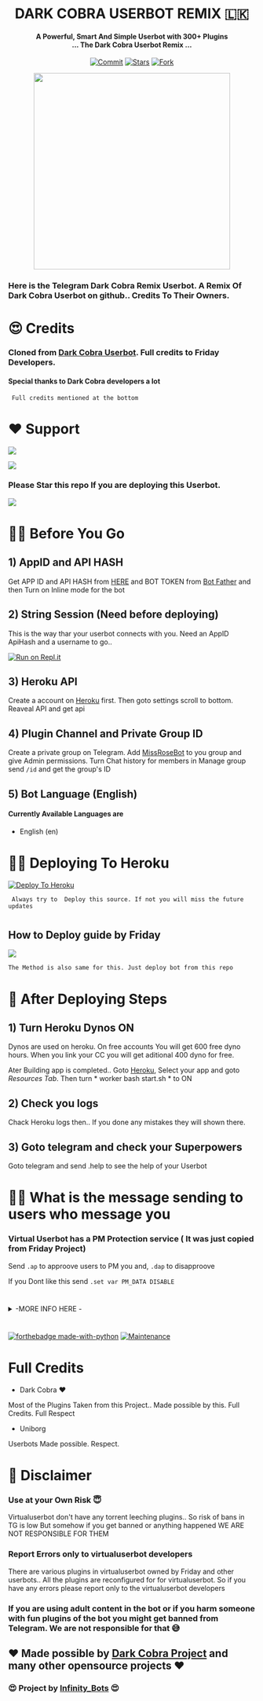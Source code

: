 


<h1 align="center"><b> DARK COBRA USERBOT REMIX 🇱🇰  </b></h1>
<h4 align="center">A Powerful, Smart And Simple Userbot with 300+ Plugins <br> ... The Dark Cobra Userbot Remix ...</h4>

<p align="center">
    <a href="https://github.com/ImJanindu/DarkCobraUserBot/commits/master"><img src="https://img.shields.io/github/last-commit/ImJanindu/DarkCobraUserBot/master?label=Last%20Commit&style=flat-square&logo=github&color=F10070" alt="Commit" /></a>
    <a href="https://github.com/ImJanindu/DarkCobraUserBot/stargazers"><img src="https://img.shields.io/github/stars/ImJanindu/DarkCobraUserBot?label=Stars&style=flat-square&logo=github&color=F10070" alt="Stars" /></a>
    <a href="https://github.com/ImJanindu/DarkCobraUserBot/network/members"><img src="https://img.shields.io/github/forks/ImJanindu/DarkCobraUserBot?label=Fork&style=flat-square&logo=github&color=F10070" alt="Fork" /></a>
</p>

<p align="center"><a href="https://t.me/Infinity_Bots"><img src="https://telegra.ph/file/3c577341c45ea55a790b5.jpg" width="400"></a></p> 


### Here is the Telegram Dark Cobra Remix Userbot. A Remix Of Dark Cobra Userbot on github.. Credits To Their Owners.

# 😍 Credits
### Cloned from [Dark Cobra Userbot](github.com/dark-cobra/dakcobra). Full credits to Friday Developers. 
#### Special thanks to Dark Cobra developers a lot

``` Full credits mentioned at the bottom```
# 
# ❤️ Support

<a href="https://t.me/Infinity_Bots"><img src="https://img.shields.io/badge/Join-Telegram%20Channel-red.svg?logo=Telegram"></a>

<a href="https://t.me/infinityje"><img src="https://img.shields.io/badge/Join-Telegram%20Group-blue.svg?logo=telegram"></a>

### Please Star this repo If you are deploying this Userbot.

<p align="left">
  
  <a href="https://github.com/inukaasith/virtualuserbot">
    <img src="https://img.shields.io/github/stars/ImJanindu/DarkCobraUserBot?style=social">
  </a>
</p>


# 🕵️‍♀️ Before You Go 



## 1)   AppID and API HASH

Get APP ID and API HASH from [HERE](https://my.telegram.org) and BOT TOKEN from [Bot Father](https://t.me/botfather) and then Turn on Inline mode for the bot

## 2)   String Session (Need before deploying)
This is the way thar your userbot connects with you. Need an AppID ApiHash and a username to go..

[![Run on Repl.it](https://repl.it/badge/github/STARKGANG/friday)](https://repl.it/@Danish00/DarkCobra#main.py)



## 3)   Heroku API

Create a account on [Heroku](dashboad.heroku.com) first. Then goto settings scroll to bottom. Reaveal API and get api

## 4)   Plugin Channel and Private Group ID

Create a private group on Telegram.
Add [MissRoseBot](t.me/missrosebot) to you group and give Admin permissions.
Turn Chat history for members in Manage group
send ```/id``` and get the group's ID

## 5)  Bot Language  (English)

#### Currently Available Languages are
- English (en)


# 



# 🏃‍♂️ Deploying To Heroku

[![Deploy To Heroku](https://www.herokucdn.com/deploy/button.svg)](https://heroku.com/deploy?template=https://github.com/ImJanindu/DarkCobraUserBot)

``` Always try to  Deploy this source. If not you will miss the future updates```

# 
 


## How to Deploy guide by Friday

<a href="https://youtu.be/xfHcm_e92eQ"><img src="https://img.shields.io/badge/How%20To-Deploy-red.svg?logo=Youtube"></a>

``` The Method is also same for this. Just deploy bot from this repo ```


# 
 

#  🤴 After Deploying Steps

## 1) Turn Heroku Dynos ON
Dynos are used on heroku. On free accounts You will get 600 free dyno hours. When you link your CC you will get aditional 400 dyno for free.

Ater Building app is completed.. Goto [Heroku](dashboad.heroku.com), Select your app and goto *Resources Tab*.
Then turn  * worker bash start.sh * to ON

## 2) Check you logs
Chack Heroku logs then.. If you done any mistakes they will shown there.

## 3) Goto telegram and check your Superpowers
Goto telegram and send .help to see the help of your Userbot

#


# 🦹‍♀️ What is the message sending to users who message you

### Virtual Userbot has a PM Protection service ( It was just copied from Friday Project)

Send ```.ap``` to approove users to PM you 
and, ```.dap``` to disapproove 

If you Dont like this send ```.set var PM_DATA DISABLE```


# 
<details>
<summary>-MORE INFO HERE -</summary>

# String Session (Hard Way)

## [Using the Bot](https://t.me/stringsessionbot) (Not Recommended)
[![Use Our Bot](https://img.shields.io/badge/StringSessionGenerator-Use%20Bot-brightgreen)](https://t.me/stringsessionbot)
Simply clone the repository and run the main file:
```sh
# Install Git First.
git clone https://github.com/ImJanindu/DarkCobraUserBot
# Open Git Cloned File
cd Userbot
# Config Virtual Env
virtualenv -p /usr/bin/python3 venv
. ./venv/bin/activate
# Install All Requirements 
pip install -r requirements.txt
# Create local_config.py with variables as given below
# Start Bot
python3 -m userbot
```

# An example local_config.py file could be:
```
Not All of the variables are mandatory
The Userbot should work by setting only the first two variables
from heroku_config import Var

class Development(Var):
APP_ID = 6543
API_HASH = "eb06d4abfb49dc3eeb1aeb98ae0f581e"

```
# Mandatory Vars
```
[+] Only two of the environment variables are mandatory.

[+] This is because of telethon.errors.rpc_error_list.ApiIdPublishedFloodError

    [-] APP_ID:   You can get this value from https://my.telegram.org
    [-] API_HASH :   You can get this value from https://my.telegram.org
    
[+] The virtualUserbot will not work without setting the mandatory vars.
```

# Licence
[![GNU GPLv3 Image](https://www.gnu.org/graphics/gplv3-127x51.png)](http://www.gnu.org/licenses/gpl-3.0.en.html)  

VirtualUserbot is Free Software: You can use, study share and improve it at your
will. Specifically you can redistribute and/or modify it under the terms of the
[GNU General Public License](https://www.gnu.org/licenses/gpl.html) as
published by the Free Software Foundation, either version 3 of the License, or
(at your option) any later version. 
</details>

# 
 
# 
[![forthebadge made-with-python](http://ForTheBadge.com/images/badges/made-with-python.svg)](https://www.python.org/)
[![Maintenance](https://img.shields.io/badge/Maintained%3F-yes-green.svg)](https://github.com/ImJanindu/DarkCobraUserBot/graphs/commit-activity)

# Full Credits

- Dark Cobra ❤️

Most of the Plugins Taken from this Project.. Made possible by this. Full Credits. Full Respect

- Uniborg

Userbots Made possible. Respect.

# 🧐 Disclaimer 

### Use at your Own Risk 😇
Virtualuserbot don't have any torrent leeching plugins.. So risk of bans in TG is low
But somehow if you get banned or anything happened WE ARE NOT RESPONSIBLE FOR THEM

### Report Errors only to virtualuserbot developers

There are various plugins in virtualuserbot owned by Friday and other userbots.. 
All the plugins are reconfigured for for virtualuserbot. So if you have any errors please report only to the virtualuserbot developers

### If you are using adult content in the bot or if you harm someone with fun plugins of the bot you might get banned from Telegram. We are not responsible for that 😅

## ❤️ Made possible by [Dark Cobra Project](https://github.com/DARK-COBRA) and many other opensource projects ❤️

### 😍 Project by [Infinity_Bots](https://t.me/Infinity_Bots)  😍
